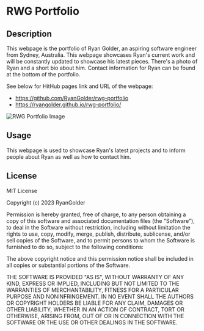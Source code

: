 # RWG Portfolio

## Description

This webpage is the portfolio of Ryan Golder, an aspiring software engineer from Sydney, Australia. This webpage showcases Ryan's current 
work and will be constantly updated to showcase his latest pieces. There's a photo of Ryan and a short bio about him. Contact information 
for Ryan can be found at the bottom of the portfolio.

See below for HitHub pages link and URL of the webpage:
- https://github.com/RyanGolder/rwg-portfolio 
- https://ryangolder.github.io/rwg-portfolio/ 

![RWG Portfolio Image](/02-Advanced-CSS/04-Challenge/Develop/assets/images/RWG%20Portfolio.png)

## Usage

This webpage is used to showcase Ryan's latest projects and to inform people about Ryan as well as how to contact him. 

## License

MIT License

Copyright (c) 2023 RyanGolder

Permission is hereby granted, free of charge, to any person obtaining a copy
of this software and associated documentation files (the "Software"), to deal
in the Software without restriction, including without limitation the rights
to use, copy, modify, merge, publish, distribute, sublicense, and/or sell
copies of the Software, and to permit persons to whom the Software is
furnished to do so, subject to the following conditions:

The above copyright notice and this permission notice shall be included in all
copies or substantial portions of the Software.

THE SOFTWARE IS PROVIDED "AS IS", WITHOUT WARRANTY OF ANY KIND, EXPRESS OR
IMPLIED, INCLUDING BUT NOT LIMITED TO THE WARRANTIES OF MERCHANTABILITY,
FITNESS FOR A PARTICULAR PURPOSE AND NONINFRINGEMENT. IN NO EVENT SHALL THE
AUTHORS OR COPYRIGHT HOLDERS BE LIABLE FOR ANY CLAIM, DAMAGES OR OTHER
LIABILITY, WHETHER IN AN ACTION OF CONTRACT, TORT OR OTHERWISE, ARISING FROM,
OUT OF OR IN CONNECTION WITH THE SOFTWARE OR THE USE OR OTHER DEALINGS IN THE
SOFTWARE.